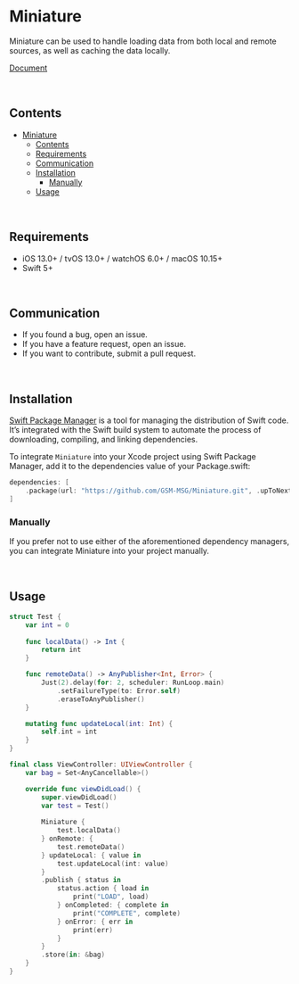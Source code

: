 # Miniature

Miniature can be used to handle loading data from both local and remote sources, as well as caching the data locally.

[Document](https://gsm-msg.github.io/Miniature/documentation/miniature/)

<br>

## Contents
- [Miniature](#miniature)
  - [Contents](#contents)
  - [Requirements](#requirements)
  - [Communication](#communication)
  - [Installation](#installation)
    - [Manually](#manually)
  - [Usage](#usage)

<br>

## Requirements
- iOS 13.0+ / tvOS 13.0+ / watchOS 6.0+ / macOS 10.15+
- Swift 5+

<br>

## Communication
- If you found a bug, open an issue.
- If you have a feature request, open an issue.
- If you want to contribute, submit a pull request.

<br>

## Installation
[Swift Package Manager](https://www.swift.org/package-manager/) is a tool for managing the distribution of Swift code. It’s integrated with the Swift build system to automate the process of downloading, compiling, and linking dependencies.

To integrate `Miniature` into your Xcode project using Swift Package Manager, add it to the dependencies value of your Package.swift:

```swift
dependencies: [
    .package(url: "https://github.com/GSM-MSG/Miniature.git", .upToNextMajor(from: "1.1.0"))
]
```

### Manually
If you prefer not to use either of the aforementioned dependency managers, you can integrate Miniature into your project manually.

<br>

## Usage
```swift
struct Test {
    var int = 0
    
    func localData() -> Int {
        return int
    }

    func remoteData() -> AnyPublisher<Int, Error> {
        Just(2).delay(for: 2, scheduler: RunLoop.main)
            .setFailureType(to: Error.self)
            .eraseToAnyPublisher()
    }

    mutating func updateLocal(int: Int) {
        self.int = int
    }
}

final class ViewController: UIViewController {
    var bag = Set<AnyCancellable>()

    override func viewDidLoad() {
        super.viewDidLoad()
        var test = Test()
        
        Miniature {
            test.localData()
        } onRemote: {
            test.remoteData()
        } updateLocal: { value in
            test.updateLocal(int: value)
        }
        .publish { status in
            status.action { load in
                print("LOAD", load)
            } onCompleted: { complete in
                print("COMPLETE", complete)
            } onError: { err in
                print(err)
            }
        }
        .store(in: &bag)
    }
}
```
